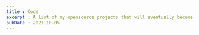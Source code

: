 ```yaml
---
title : Code
excerpt : A list of my opensource projects that will eventually become visible.
pubDate : 2021-10-05
---
```

